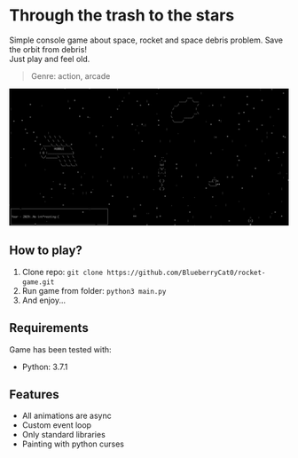 # Through the trash to the stars

Simple console game about space, rocket and space debris problem. Save the orbit from debris!  
Just play and feel old.

> Genre: action, arcade

![preview](docs/images/preview.jpeg)

## How to play?

1. Clone repo: `git clone https://github.com/BlueberryCat0/rocket-game.git`
2. Run game from folder: `python3 main.py`
3. And enjoy...

## Requirements
Game has been tested with:
* Python: 3.7.1

## Features
* All animations are async
* Custom event loop
* Only standard libraries
* Painting with python curses



